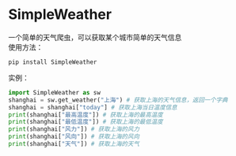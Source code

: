 # SimpleWeather
一个简单的天气爬虫，可以获取某个城市简单的天气信息<br>
使用方法：
```
pip install SimpleWeather
```
实例：
```Python
import SimpleWeather as sw
shanghai = sw.get_weather("上海") # 获取上海的天气信息，返回一个字典
shanghai = shanghai["today"] # 获取上海当日温度信息
print(shanghai["最高温度"]) # 获取上海的最高温度
print(shanghai["最低温度"]) # 获取上海的最低温度
print(shanghai["风力"]) # 获取上海的风力
print(shanghai["风向"]) # 获取上海的风向
print(shanghai["天气"]) # 获取上海的天气

```

